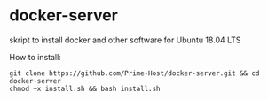# docker-server
skript to install docker and other software for Ubuntu 18.04 LTS


How to install:

```
git clone https://github.com/Prime-Host/docker-server.git && cd docker-server
chmod +x install.sh && bash install.sh
```
